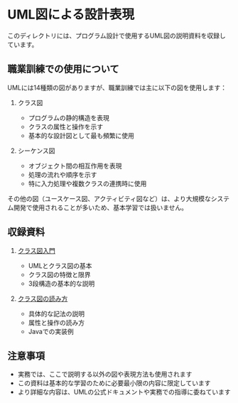 # UML図による設計表現

このディレクトリには、プログラム設計で使用するUML図の説明資料を収録しています。

## 職業訓練での使用について

UMLには14種類の図がありますが、職業訓練では主に以下の図を使用します：

1. クラス図
   - プログラムの静的構造を表現
   - クラスの属性と操作を示す
   - 基本的な設計図として最も頻繁に使用

2. シーケンス図
   - オブジェクト間の相互作用を表現
   - 処理の流れや順序を示す
   - 特に入力処理や複数クラスの連携時に使用

その他の図（ユースケース図、アクティビティ図など）は、より大規模なシステム開発で使用されることが多いため、基本学習では扱いません。

## 収録資料

1. [クラス図入門](introduction-to-class-diagram.md)
   - UMLとクラス図の基本
   - クラス図の特徴と限界
   - 3段構造の基本的な説明

2. [クラス図の読み方](reading-class-diagram.md)
   - 具体的な記法の説明
   - 属性と操作の読み方
   - Javaでの実装例

## 注意事項

- 実務では、ここで説明する以外の図や表現方法も使用されます
- この資料は基本的な学習のために必要最小限の内容に限定しています
- より詳細な内容は、UMLの公式ドキュメントや実務での指導に委ねています
